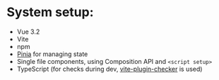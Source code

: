 # System setup:

- Vue 3.2
- Vite
- npm
- [Pinia](https://pinia.vuejs.org/) for managing state
- Single file components, using Composition API and `<script setup>`
- TypeScript (for checks during dev, [vite-plugin-checker](https://github.com/fi3ework/vite-plugin-checker) is used)
